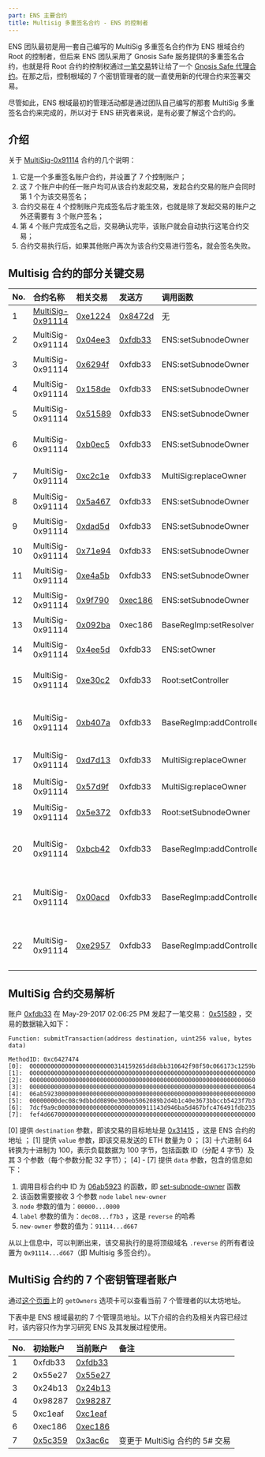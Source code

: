 ```yaml
---
part: ENS 主要合约
title: Multisig 多重签名合约 - ENS 的控制者
---
```



ENS 团队最初是用一套自己编写的 MultiSig 多重签名合约作为 ENS 根域合约 Root 的控制者，但后来 ENS 团队采用了 Gnosis Safe 服务提供的多重签名合约，也就是将 Root 合约的控制权通过[一笔交易](https://cn.etherscan.com/tx/0x78c7eb4db4de4588b7c9abab3cf44c58e58b66aad3157aa146f10f61d00be7a5)转让给了一个 [Gnosis Safe 代理合约](https://cn.etherscan.com/address/0xcf60916b6cb4753f58533808fa610fcbd4098ec0)。在那之后，控制根域的 7 个密钥管理者的就一直使用新的代理合约来签署交易。

尽管如此，ENS 根域最初的管理活动都是通过团队自己编写的那套 MultiSig 多重签名合约来完成的，所以对于 ENS 研究者来说，是有必要了解这个合约的。

## 介绍

关于 [MultiSig-0x91114](https://cn.etherscan.com/address/0x911143d946ba5d467bfc476491fdb235fef4d667) 合约的几个说明：

1. 它是一个多重签名账户合约，并设置了 7 个控制账户；
2. 这 7 个账户中的任一账户均可从该合约发起交易，发起合约交易的账户会同时第 1 个为该交易签名；
3. 合约交易在 4 个控制账户完成签名后才能生效，也就是除了发起交易的账户之外还需要有 3 个账户签名；
4. 第 4 个账户完成签名之后，交易确认完毕，该账户就会自动执行这笔合约交易；
5. 合约交易执行后，如果其他账户再次为该合约交易进行签名，就会签名失败。

## Multisig 合约的部分关键交易

| No. | 合约名称 | 相关交易 | 发送方 | 调用函数 | 备注 |
| :--- | :--- | :--- | :--- | :--- | :--- |
| 1 | [MultiSig-0x91114](https://cn.etherscan.com/address/0x911143d946ba5d467bfc476491fdb235fef4d667) | [0xe1224](https://cn.etherscan.com/tx/0xe12246c66ecc4e6b74d3455806e69c0f522063557dd62a9baba9c1bb3d025e38 "Mar-13-2017 05:33:20 AM") | [0x8472d](https://cn.etherscan.com/address/0x8472d6206f381ebf71a174b9de9e61b0e1962da4) | 无 | Multisig 合约创建 |
| 2 | MultiSig-0x91114 | [0x04ee3](https://cn.etherscan.com/tx/0x04ee3beb4642bd711d881557218f1341d352d6b2534cda8dd0ad578b7ed1d6d8 "Mar-14-2017 07:42:09 AM") | [0xfdb33](https://cn.etherscan.com/address/0xfdb33f8ac7ce72d7d4795dd8610e323b4c122fbb) | ENS:setSubnodeOwner | 0#：设置 .eth 的所有者为 [TempRegistrar-0x18c6c](https://cn.etherscan.com/address/0x18c6ce63b7a10daba7cfe5edd375fcef0b83cd39#code) |
| 3 | MultiSig-0x91114 | [0x6294f](https://cn.etherscan.com/tx/0x6294f79fd9893a6466cbf1f3cd11b013126fbeb49b3edea6b9b5d8db3d26ffc3 "Mar-14-2017 01:48:13 PM") | 0xfdb33 | ENS:setSubnodeOwner | 1#：设置 .eth 所有者为 0x00000 |
| 4 | MultiSig-0x91114 | [0x158de](https://cn.etherscan.com/tx/0x158de0666c49884497210921baad8817b7c02184b403a67570becd36e92e98db "Apr-26-2017 07:26:25 PM") | 0xfdb33 | ENS:setSubnodeOwner | 2#：设置 .eth 所有者为 [TempRegistrar-0x6090a](https://cn.etherscan.com/address/0x6090a6e47849629b7245dfa1ca21d94cd15878ef#code) |
| 5 | MultiSig-0x91114 | [0x51589](https://cn.etherscan.com/tx/0x51589fdfaae37961d77596a7cea4871f87b4ca73100b6ae2888d302800d174be "May-29-2017 02:06:25 PM") | 0xfdb33 | ENS:setSubnodeOwner | 3#：设置 .reverse 所有者为 [MultiSig-0x91114](https://cn.etherscan.com/address/0x911143d946ba5d467bfc476491fdb235fef4d667) |
| 6 | MultiSig-0x91114 | [0xb0ec5](https://cn.etherscan.com/tx/0xb0ec55233886f8f3a2a03aed82a81ac55323ffe2b19c3955cf4c1054e0b0f6c0 "May-29-2017 02:14:45 PM") | 0xfdb33 | ENS:setSubnodeOwner | 4#：设置 .addr.reverse 所有者为 [ReverseRegistrar-0x9062c](https://cn.etherscan.com/address/0x9062c0a6dbd6108336bcbe4593a3d1ce05512069#code) |
| 7 | MultiSig-0x91114 | [0xc2c1e](https://cn.etherscan.com/tx/0xc2c1eb50442f2c904957b24d6ec8d4c75f03b53926dfee51d6fc711d17da710e "May-29-2017 02:14:45 PM") | 0xfdb33 | MultiSig:replaceOwner | 5#：将多重账户中 [0x5c359](https://cn.etherscan.com/address/0x5c35939706c8b4c8d8f95801a9c903de9a2af937) 替换为 [0x3ac6c](https://cn.etherscan.com/address/0x3ac6cb2ccfd8c8aae3ba31d7ed44c20d241b16a4) |
| 8 | MultiSig-0x91114 | [0x5a467](https://cn.etherscan.com/tx/0x5a467dec07101b987c9de405059f1b95e7cb2b10dd8fc78837e85f2eae379e31 "Aug-29-2018 03:19:23 PM") | 0xfdb33 | ENS:setSubnodeOwner | 6#：设置 .xyz 所有者为 [DNSRegistrar-0xf7004](https://cn.etherscan.com/address/0xf7004095d2d81fe3b5937241c106aace6d6e8e4a#code) |
| 9 | MultiSig-0x91114 | [0xdad5d](https://cn.etherscan.com/tx/0xdad5de00ada30a9a0091fcba596aa344860c1aec19eab321b9e39e3ae5744c28 "Aug-29-2018 03:20:01 PM") | 0xfdb33 | ENS:setSubnodeOwner | 7#：设置 .luxe 所有者为 [0x765b1](https://cn.etherscan.com/address/0x765b1171c917d842b7536de3155d709f3428c981) |
| 10 | MultiSig-0x91114 | [0x71e94](https://cn.etherscan.com/tx/0x71e94b941236acbc4a483d6e6941bedbafc9cb2b025b123ded66dce6ef1e33bb "Jan-06-2019 10:18:08 PM") | 0xfdb33 | ENS:setSubnodeOwner | 8#：设置 .kred 所有者为 [0x56ca9](https://cn.etherscan.com/address/0x56ca9514363f68d622931dce1566070f86ce5550) |
| 11 | MultiSig-0x91114 | [0xe4a5b](https://cn.etherscan.com/tx/0xe4a5b8a99153ad0ea36d8acf39018c3ecf6808df35f554f8f1cd9ec3358bd6d4 "Feb-11-2019 10:39:54 PM") | 0xfdb33 | ENS:setSubnodeOwner | 9#：设置 .club 所有者为 [0x1eb4b](https://cn.etherscan.com/address/0x1eb4b8506fca65e6b229e346dfbfd349956a66e3) |
| 12 | MultiSig-0x91114 | [0x9f790](https://cn.etherscan.com/tx/0x9f790575492b18f349d16f098b39eec0e5550afee4bb7f4ea43dc9e5e6cbf872 "Apr-30-2019 12:20:56 PM") | [0xec186](https://cn.etherscan.com/address/0xec1867e2597b1499e34210cd0cc086924f0d0ebe) | ENS:setSubnodeOwner | a#：设置 .eth 所有者为 [BaseRegImp-0xfac7b](https://cn.etherscan.com/address/0xfac7bea255a6990f749363002136af6556b31e04#code) |
| 13 | MultiSig-0x91114 | [0x092ba](https://cn.etherscan.com/tx/0x092ba91e4d019dfabf5a182b03b26ee1672e5db30669fe8521a50649ab40beba "Apr-30-2019 12:26:07 PM") | 0xec186 | BaseRegImp:setResolver | b#：设置 .eth 的解析器为 [OwnedResolver-0x97683](https://cn.etherscan.com/address/0x97683a370239817cf33ec2c2ad3b3a1884571f69#code) |
| 14 | MultiSig-0x91114 | [0x4ee5d](https://cn.etherscan.com/tx/0x4ee5d7a187519d6786540fa3dbe2ae5fc434237bc98307802c2a54aec55722ad "May-31-2019 12:31:31 AM") | 0xfdb33 | ENS:setOwner | c#：设置根域的所有者为 [Root-0x28508](https://cn.etherscan.com/address/0x285088c75a8508664ad77df63e2d60a408e5284a#code) |
| 15 | MultiSig-0x91114 | [0xe30c2](https://cn.etherscan.com/tx/0xe30c288d9a3f5b2eb4b717209fec83f9d95a74fd9ffeca021f7508c0571f3e9b "Jun-05-2019 02:32:17 AM") | 0xfdb33 | Root:setController | d#：设置 [NameBazaarRescue-0x2a2a1](https://cn.etherscan.com/address/0x2a2a19b4f47cd6a752dae1bd1096a74fece93342#code) 为 Root 管理员 |
| 16 | MultiSig-0x91114 | [0xb407a](https://cn.etherscan.com/tx/0xb407a385b90af8bdd11c123323f06f0471883b9b5b881c4d4c05ea53947a8253 "Jul-21-2019 10:20:31 PM") | 0xfdb33 | BaseRegImp:addController | e#：添加 [ShortNameClaims-0xf7c83](https://cn.etherscan.com/address/0xf7c83bd0c50e7a72b55a39fe0dabf5e3a330d749#code) 为 [BaseRegImp-0xfac7b](https://cn.etherscan.com/address/0xfac7bea255a6990f749363002136af6556b31e04#code) 管理员 |
| 17 | MultiSig-0x91114 | [0xd7d13](https://cn.etherscan.com/tx/0xd7d1338e2992a91f40481cc8da417206771ca66701f8870c5ea3f83ba006d4f4 "Jul-21-2019 10:24:36 PM") | 0xfdb33 | MultiSig:replaceOwner | f# (!)：将多重账户中 [0xfdb33](https://cn.etherscan.com/address/0xfdb33f8ac7ce72d7d4795dd8610e323b4c122fbb) 替换为 [0xb8c2c](https://cn.etherscan.com/address/0xb8c2c29ee19d8307cb7255e1cd9cbde883a267d5) |
| 18 | MultiSig-0x91114 | [0x57d9f](https://cn.etherscan.com/tx/0x57d9f7e86118cb0cff6df49e1ad57d0161c18506d3ce4580ca2f9bc26d2c00b4 "Aug-13-2019 08:55:54 PM") | 0xfdb33 | MultiSig:replaceOwner | 10# (!)：将多重账户中 [0xfdb33](https://cn.etherscan.com/address/0xfdb33f8ac7ce72d7d4795dd8610e323b4c122fbb) 替换为 [0xb8c2c](https://cn.etherscan.com/address/0xb8c2c29ee19d8307cb7255e1cd9cbde883a267d5) |
| 19 | MultiSig-0x91114 | [0x5e372](https://cn.etherscan.com/tx/0x5e37279847698f60c1b7743404f6c1b7b5b8a06c21dd8018425cbb4de2d930a0 "Aug-13-2019 08:59:00 PM") | 0xfdb33 | Root:setSubnodeOwner | 11#：设置 .art 所有者为 [0xbaf54](https://cn.etherscan.com/address/0xbaf547935ac43004f6926140512fcaefcfd534c5) |
| 20 | MultiSig-0x91114 | [0xbcb42](https://cn.etherscan.com/tx/0xbcb4275bcc94d0d625a1907b69285cd13d63e4d9438de99a8e648e957c0992ae "Sep-05-2019 12:45:34 AM") | 0xfdb33 | BaseRegImp:addController | 12#：添加 [ShortNameAuctionController](https://cn.etherscan.com/address/0x699c7f511c9e2182e89f29b3bfb68bd327919d17#code) 为 [BaseRegImp-0xfac7b](https://cn.etherscan.com/address/0xfac7bea255a6990f749363002136af6556b31e04#code) 管理员 |
| 21 | MultiSig-0x91114 | [0x00acd](https://cn.etherscan.com/tx/0x00acd178479f5f2b0cdd4ab509ccddf0744a85763de77d14f0c694bfb1ce6daf "Nov-04-2019 01:40:18 AM") | 0xfdb33 | BaseRegImp:addController | 13#：添加 [ETHRegistrarController-0xb22c1](https://cn.etherscan.com/address/0xb22c1c159d12461ea124b0deb4b5b93020e6ad16#code) 为 BaseRegImp-0xfac7b 管理员 |
| 22 | MultiSig-0x91114 | [0xe2957](https://cn.etherscan.com/tx/0xe29573870e013b92d26450a9cb0b2c5172a31ac591404fd66053be1f89fd2bf6 "Nov-06-2019 05:48:27 PM") | 0xfdb33 | BaseRegImp:addController | 14# (?)：添加 [ETHRegistrarController-0xd931ab](https://cn.etherscan.com/address/0xd931ab1c9df3eb507edd074c8182017b6f1e672b#code) 为 BaseRegImp 管理员 |

## MultiSig 合约交易解析

账户 [0xfdb33](https://cn.etherscan.com/address/0xfdb33f8ac7ce72d7d4795dd8610e323b4c122fbb) 在 May-29-2017 02:06:25 PM 发起了一笔交易： [0x51589](https://cn.etherscan.com/tx/0x51589fdfaae37961d77596a7cea4871f87b4ca73100b6ae2888d302800d174be) ，交易的数据输入如下：

``` text
Function: submitTransaction(address destination, uint256 value, bytes data)

MethodID: 0xc6427474
[0]:  000000000000000000000000314159265dd8dbb310642f98f50c066173c1259b
[1]:  0000000000000000000000000000000000000000000000000000000000000000
[2]:  0000000000000000000000000000000000000000000000000000000000000060
[3]:  0000000000000000000000000000000000000000000000000000000000000064
[4]:  06ab592300000000000000000000000000000000000000000000000000000000
[5]:  00000000dec08c9dbbdd0890e300eb5062089b2d4b1c40e3673bbccb5423f7b3
[6]:  7dcf9a9c000000000000000000000000911143d946ba5d467bfc476491fdb235
[7]:  fef4d66700000000000000000000000000000000000000000000000000000000
```

[0] 提供 `destination` 参数，即该交易的目标地址是 [0x31415](https://cn.etherscan.com/address/0x314159265dd8dbb310642f98f50c066173c1259b) ，这是 ENS 合约的地址 ；
[1] 提供 `value` 参数，即该交易发送的 ETH 数量为 0 ；
[3] 十六进制 64 转换为十进制为 100，表示负载数据为 100 字节，包括函数 ID（分配 4 字节）及其 3 个参数（每个参数分配 32 字节）；
[4] - [7] 提供 `data` 参数，包含的信息如下：

1. 调用目标合约中 ID 为 [06ab5923](https://github.com/ensdomains/ens/blob/master/contracts/ENS.lll#L25) 的函数，即 [set-subnode-owner](https://github.com/ensdomains/ens/blob/master/contracts/ENS.lll#L223) 函数
2. 该函数需要接收 3 个参数 `node` `label` `new-owner`
3. `node` 参数的值为：`00000...0000`
4. `label` 参数的值为：`dec08...f7b3` ，这是 `reverse` 的哈希
5. `new-owner` 参数的值为：`91114...d667`

从以上信息中，可以判断出来，该交易执行的是将顶级域名 `.reverse` 的所有者设置为 `0x91114...d667`（即 Multisig 多签合约）。

## MultiSig 合约的 7 个密钥管理者账户

通过[这个页面](https://cn.etherscan.com/address/0xcf60916b6cb4753f58533808fa610fcbd4098ec0#readProxyContract)上的 `getOwners` 选项卡可以查看当前 7 个管理者的以太坊地址。

下表中是 ENS 根域最初的 7 个管理员地址。以下介绍的合约及相关内容已经过时，该内容只作为学习研究 ENS 及其发展过程使用。

| No. | 初始账户 | 当前账户 | 备注 |
| :--- | :--- | :--- | :--- |
| 1 | 0xfdb33 | [0xfdb33](https://cn.etherscan.com/address/0xfdb33f8ac7ce72d7d4795dd8610e323b4c122fbb) | |
| 2 | 0x55e27 | [0x55e27](https://cn.etherscan.com/address/0x55e2780588aa5000f464f700d2676fd0a22ee160) | |
| 3 | 0x24b13 | [0x24b13](https://cn.etherscan.com/address/0x24b139e561874594b738c2735a24b8ea52b82571) | |
| 4 | 0x98287 | [0x98287](https://cn.etherscan.com/address/0x98287874532b83ccf25a8539b67530ae8fc1d004) | |
| 5 | 0xc1eaf | [0xc1eaf](https://cn.etherscan.com/address/0xc1eaf60420e382269f510517d5cf80da5db57c52) | |
| 6 | 0xec186 | [0xec186](https://cn.etherscan.com/address/0xec1867e2597b1499e34210cd0cc086924f0d0ebe) | |
| 7 | [0x5c359](https://cn.etherscan.com/address/0x5c35939706c8b4c8d8f95801a9c903de9a2af937) | [0x3ac6c](https://cn.etherscan.com/address/0x3ac6cb2ccfd8c8aae3ba31d7ed44c20d241b16a4) | 变更于 MultiSig 合约的 5# 交易|
